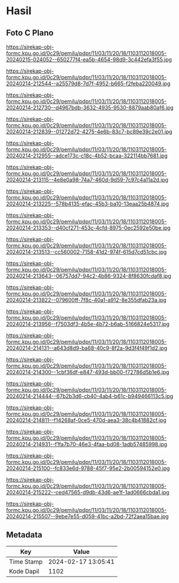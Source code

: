 # Hasil

## Foto C Plano

https://sirekap-obj-formc.kpu.go.id/0c29/pemilu/pdpr/11/03/11/20/18/1103112018005-20240215-024052--650277f4-ea5b-4654-98d9-3c442efa3f55.jpg

https://sirekap-obj-formc.kpu.go.id/0c29/pemilu/pdpr/11/03/11/20/18/1103112018005-20240214-212544--a25579d8-7d7f-4952-b665-f2feba220049.jpg

https://sirekap-obj-formc.kpu.go.id/0c29/pemilu/pdpr/11/03/11/20/18/1103112018005-20240214-212730--d4967bdb-3632-4935-9530-8879aab80af6.jpg

https://sirekap-obj-formc.kpu.go.id/0c29/pemilu/pdpr/11/03/11/20/18/1103112018005-20240214-212839--01272d72-4275-4e6b-83c7-bc89e39c2e01.jpg

https://sirekap-obj-formc.kpu.go.id/0c29/pemilu/pdpr/11/03/11/20/18/1103112018005-20240214-212955--adce173c-c18c-4b52-bcaa-322114bb7681.jpg

https://sirekap-obj-formc.kpu.go.id/0c29/pemilu/pdpr/11/03/11/20/18/1103112018005-20240214-213115--4e8e0a98-74a7-460d-9d59-7c97c4a11a2d.jpg

https://sirekap-obj-formc.kpu.go.id/0c29/pemilu/pdpr/11/03/11/20/18/1103112018005-20240214-213225--578b4135-efac-45b3-ba10-13eaa25b4874.jpg

https://sirekap-obj-formc.kpu.go.id/0c29/pemilu/pdpr/11/03/11/20/18/1103112018005-20240214-213353--d40cf271-453c-4cfd-8975-0ec2592e50be.jpg

https://sirekap-obj-formc.kpu.go.id/0c29/pemilu/pdpr/11/03/11/20/18/1103112018005-20240214-213513--cc560002-7158-41d2-974f-615d7cd51cbc.jpg

https://sirekap-obj-formc.kpu.go.id/0c29/pemilu/pdpr/11/03/11/20/18/1103112018005-20240214-213643--06757dd7-94c2-4b86-9324-8f8630fcdaf8.jpg

https://sirekap-obj-formc.kpu.go.id/0c29/pemilu/pdpr/11/03/11/20/18/1103112018005-20240214-213822--079600ff-7f8c-40a1-a912-8e355dfab23a.jpg

https://sirekap-obj-formc.kpu.go.id/0c29/pemilu/pdpr/11/03/11/20/18/1103112018005-20240214-213956--f7503df3-4b5e-4b72-b6ab-5166824e5317.jpg

https://sirekap-obj-formc.kpu.go.id/0c29/pemilu/pdpr/11/03/11/20/18/1103112018005-20240214-214131--a643d8d9-ba68-40c9-8f2a-9d3f4f49f1d2.jpg

https://sirekap-obj-formc.kpu.go.id/0c29/pemilu/pdpr/11/03/11/20/18/1103112018005-20240214-214300--1cbf36df-e847-493d-bb00-f72786d5b1e6.jpg

https://sirekap-obj-formc.kpu.go.id/0c29/pemilu/pdpr/11/03/11/20/18/1103112018005-20240214-214444--67b2b3d6-cb40-4ab4-b61c-b949466113c5.jpg

https://sirekap-obj-formc.kpu.go.id/0c29/pemilu/pdpr/11/03/11/20/18/1103112018005-20240214-214811--f14268af-0ce5-470d-aea3-38c4b41882cf.jpg

https://sirekap-obj-formc.kpu.go.id/0c29/pemilu/pdpr/11/03/11/20/18/1103112018005-20240214-214931--f1fa7b70-46e3-4faa-bd08-1adb57485998.jpg

https://sirekap-obj-formc.kpu.go.id/0c29/pemilu/pdpr/11/03/11/20/18/1103112018005-20240214-215100--fc833e6d-9788-45f7-95e2-2b00594152e0.jpg

https://sirekap-obj-formc.kpu.go.id/0c29/pemilu/pdpr/11/03/11/20/18/1103112018005-20240214-215222--ced47565-d9db-43d6-ae1f-1ad0666cbda1.jpg

https://sirekap-obj-formc.kpu.go.id/0c29/pemilu/pdpr/11/03/11/20/18/1103112018005-20240214-215507--9ebe7e55-d059-41bc-a2bd-72f2aea15bae.jpg


## Metadata

| Key        | Value               |
| ---------- | ------------------- |
| Time Stamp | 2024-02-17 13:05:41 |
| Kode Dapil | 1102                |



